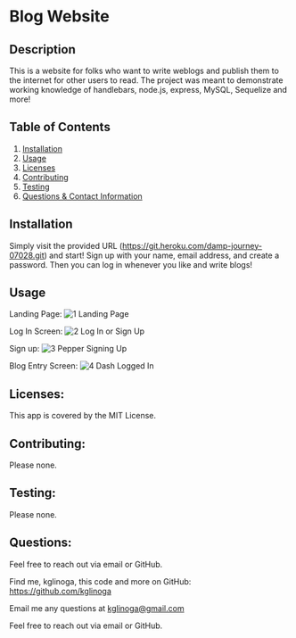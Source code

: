 # Blog Website

  ## Description
  
  This is a website for folks who want to write weblogs and publish them to the internet for other users to read.  The project was meant to demonstrate working knowledge  of handlebars, node.js, express, MySQL, Sequelize and more!  

  ## Table of Contents
  
  1. [Installation](#installation)
  2. [Usage](#usage)
  3. [Licenses](#licenses)
  4. [Contributing](#contributing)
  5. [Testing](#testing) 
  6. [Questions & Contact Information](#questions)

  ## Installation
  
  Simply visit the provided URL (https://git.heroku.com/damp-journey-07028.git) and start!  Sign up with your name, email address, and create a password.  Then you can log in whenever you like and write blogs!
  
  ## Usage
  
  Landing Page: 
  ![1 Landing Page](https://user-images.githubusercontent.com/28368622/183002475-e04529cd-120a-4ab3-9500-b80c3fd49f30.png)
  
  Log In Screen: 
  ![2 Log In or Sign Up](https://user-images.githubusercontent.com/28368622/183002484-496207b2-2733-4a70-aeb1-b29043fb2125.png)
  
 Sign up:
 ![3 Pepper Signing Up](https://user-images.githubusercontent.com/28368622/183002524-61a2ba47-515d-426e-92d8-fffb69b5e762.png)
 
 Blog Entry Screen:
 ![4 Dash Logged In](https://user-images.githubusercontent.com/28368622/183002543-a2d2d924-eb3d-412d-9bad-d7cf8f57c468.png)
  
  ## Licenses: 
  
  This app is covered by the MIT License.
  
  ## Contributing:
  
  Please none.
  
  ## Testing: 
  
  Please none.
  
  ## Questions:
  
  Feel free to reach out via email or GitHub.

  Find me, kglinoga, this code and more on GitHub: <https://github.com/kglinoga>

  Email me any questions at <kglinoga@gmail.com>

  Feel free to reach out via email or GitHub.
